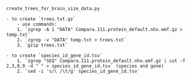 `create_trees_for_brain_size_data.py`

	- to create `trees.txt.gz`
		- use commands:
		1. `zgrep -A 1 "DATA" Compara.111.protein_default.nhx.emf.gz > temp.txt`
		2. `zgrep -v "DATA" temp.txt > trees.txt`
		3. `gzip trees.txt`
		
	- to create `species_id_gene_id.tsv`
		1. `zgrep "SEQ" Compara.111.protein_default.nhx.emf.gz | cut -f 2,3,8,9 -d " " > species_id_gene_id.tsv` (species and gene)  
		2. `sed -i 's/\ /\t/g' species_id_gene_id.tsv`  